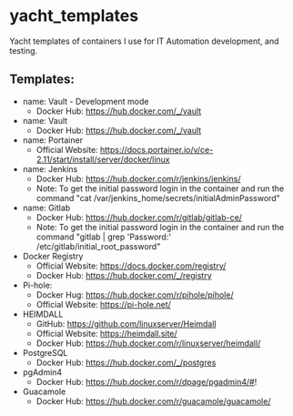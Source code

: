 # yacht_templates
Yacht templates of containers I use for IT Automation development, and testing.

## Templates:
* name: Vault - Development mode
    * Docker Hub: https://hub.docker.com/_/vault
* name: Vault
    * Docker Hub: https://hub.docker.com/_/vault
* name: Portainer
    * Official Website: https://docs.portainer.io/v/ce-2.11/start/install/server/docker/linux
* name: Jenkins
    * Docker Hub: https://hub.docker.com/r/jenkins/jenkins/
    * Note: To get the initial password login in the container and run the command "cat /var/jenkins_home/secrets/initialAdminPassword"
* name: Gitlab
    * Docker Hub: https://hub.docker.com/r/gitlab/gitlab-ce/
    * Note: To get the initial password login in the container and run the command "gitlab | grep 'Password:' /etc/gitlab/initial_root_password"
* Docker Registry
    * Official Website: https://docs.docker.com/registry/
    * Docker Hub: https://hub.docker.com/_/registry
* Pi-hole:
    * Docker Hug: https://hub.docker.com/r/pihole/pihole/
    * Official Website: https://pi-hole.net/
* HEIMDALL
    * GitHub: https://github.com/linuxserver/Heimdall
    * Official Website: https://heimdall.site/
    * Docker Hub: https://hub.docker.com/r/linuxserver/heimdall/
* PostgreSQL
    * Docker Hub: https://hub.docker.com/_/postgres
* pgAdmin4
    * Docker Hub: https://hub.docker.com/r/dpage/pgadmin4/#!
* Guacamole
    * Docker Hub: https://hub.docker.com/r/guacamole/guacamole/
